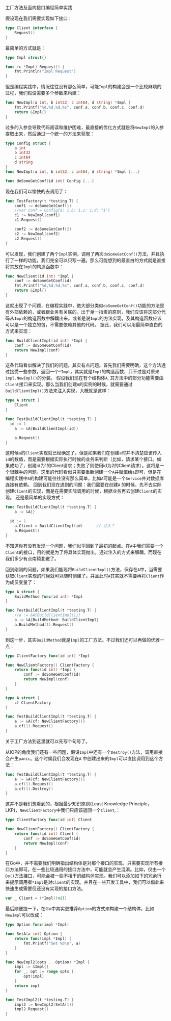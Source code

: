 工厂方法及面向接口编程简单实践

假设现在我们需要实现如下接口：

```go
type Client interface {
	Request()
}
```

最简单的方式就是：

```go
type Impl struct{}

func (c *Impl) Request() {
	fmt.Println("Impl Request")
}
```

但是编程实践中，情况往往没有那么简单，可能`Impl`的构建会是一个比较麻烦的过程，我们假设需要多个参数来构建：

```go
func NewImpl(a int, b int32, c int64, d string) *Impl {
	fmt.Printf("%d,%d,%d,%s", conf.a, conf.b, conf.c, conf.d)
	return &Impl{}
}
```

过多的入参会导致代码阅读和维护困难，最直接的优化方式就是将`NewImpl`的入参提取出来，然后通过一个统一的方法来获取：

```go
type Config struct {
	a int
	b int32
	c int64
	d string
}
func NewImpl(a int, b int32, c int64, d string) *Impl {...}

func doSomeGetConf(id int) Config {...}
```

现在我们可以愉快的去调用了：

```go
func TestFactory(t *testing.T) {
	conf1 := doSomeGetConf(1)
	//var conf = Config{a: 1,b: 1,c: 1,d: "1"}
	c1 := NewImpl(conf1)
	c1.Request()

	conf2 := doSomeGetConf(2)
	c2 := NewImpl(conf2)
	c2.Request()
}
```

可以发现，我们创建了两个`Impl`实例，调用了两次`doSomeGetConf()`方法，并且执行了一样的功能，我们完全可以只写一遍。那么可能想到的最直白的方式就是直接将其放在`Impl`的构造函数中：

```go
func NewClient(id int) *Impl {
	conf := doSomeGetConf(id)
	fmt.Printf("%d,%d,%d,%s", conf.a, conf.b, conf.c, conf.d)
	return &Impl{}
}
```

这就出现了个问题，在编程实践中，绝大部分类似`doSomeGetConf()`功能的方法是有外部依赖的，或者跟业务有关联的。出于单一指责的原则，我们应该将这部分代码从`Impl`的构造函数中解耦出来。或者是说`Impl`的方法实现，及其构造函数应该可以是一个独立的包，不需要依赖其他的代码。
据此，我们可以用最简单直白的方式来实现：

```go
func BuildClientImpl(id int) *Impl {
	conf := doSomeGetConf(id)
	return NewImpl(conf)
}
```

这条代码看似解决了我们的问题，其实有点问题。首先我们需要明确，这个方法通过接受一些参数，返回一个`*Impl`，其实就是`Impl`的构造函数，只不过是对原来`impl.NewImpl()`的分装。
假设我们现在有个结构体`A`, 其方法中的部分功能需要由`Client`接口来实现。那么当我们创建`A`的实例的时候，就需要通过`BuildClientImpl()`方法来注入实现，大概就是这样：

```go
type A struct {
	Client
}

func TestBuildClientImpl(t *testing.T) {
  id := 1
	a := &A{BuildClientImpl(id)}

	a.Request()
}
```

这时候`a`的`Client`实现就已经确定了。但是如果我们在创建`a`时并不清楚应该传入`id`的数值，而是需要根据实际执行时候的业务来判断（比如，请求某个接口。如果成功了，创建id为1的Client请求；失败了则使用id为2的Client请求）。这将是一个很棘手的问题。这里的代码看似只需要重新创建一个`A`并赋值给`a`即可，但是在编程实践中`A`的构建可能往往没有那么简单，比如`A`可能是一个`Service`并对数据库连接有依赖。
回到我们现在遇到的问题：我们需要在创建`A` 的时候，先不去实际创建`Client`的实现，而是在需要实际调用的时候，根据业务再去创建`Client`的实现。
还是最简单的实现方式：

```go
func TestBuildClientImpl(t *testing.T) {
	a := &A{}

  id := 1
	a.Client = BuildClientImpl(id)		// 注入？
	a.Request()
}
```

不知道你有没有发现一个问题，我们似乎回到了最初的起点。在`A`中我们需要一个`Client`的接口，目的就是为了将具体实现抛出，通过注入的方式来解耦，而现在我们多少有点南辕北辙了。

回到刚刚的问题，如果我们能现将`BuildClientImpl()`方法，保存在`A`中，当需要获取`Client`实现的时候就可以随时创建了。并且此时`A`其实就不需要再将`Client`作为成员变量了：

```go
type A struct {
	BuildMethod func(id int) *Impl
}

func TestBuildClientImpl(t *testing.T) {
	//a := &A{BuildClientImpl(1)}
	a := &A{BuildMethod: BuildClientImpl}
	a.BuildMethod(1).Request()
}
```

到这一步，其实`BuildMethod`就是`Impl`的工厂方法。不过我们还可以再做的优雅一点：

```go
type ClientFactory func(id int) *Impl

func NewClientFactory() ClientFactory {
	return func(id int) *Impl {
		conf := doSomeGetConf(id)
		return NewImpl(conf)
	}
}

type A struct {
	cf ClientFactory
}

func TestBuildClientImpl(t *testing.T) {
	a := &A{cf: NewClientFactory()}
	a.cf(1).Request()
}
```

关于工厂方法到这里就可以先写个句号了。

从IOP的角度我们还有一些问题，假设`Impl`中还有一个`Destroy()`方法，调用直接会产生`panic`。这个时候我们会发现在`A` 中创建出来的`Impl`可以直接调用到这个方法：

```go
func TestBuildClientImpl(t *testing.T) {
	a := &A{cf: NewClientFactory()}
	a.cf(1).Request()
	a.cf(1).Destroy()
}
```

这并不是我们想看到的，根据最少知识原则(Least Knowledge Principle，LKP)，`NewClientFactory`中我们只应该返回一个`Client`,：

```go
type ClientFactory func(id int) Client

func NewClientFactory() ClientFactory {
	return func(id int) Client {
		conf := doSomeGetConf(id)
		return NewImpl(conf)
	}
}
```

在Go中，并不需要我们明确指出结构体是对那个接口的实现，只需要实现所有接口方法即可。在一些比较通用的接口方法中，可能就会产生混淆。比如，仅由一个`Do()`方法接口，可能会被一些不相干的结构体实现。我们可以添加如下的冗余行来提示调用者`*Impl`是对`Client`的实现。并且在一些开发工具中，我们可以借此来快速生成需要但还没有实现的接口方法。

```go
var _ Client = (*Impl)(nil)
```



最后顺便提一下，在Go中其实更推荐`Option`的方式来构建一个结构体，比如`NewImpl`可以改成：

```go
type Option func(impl *Impl)

func SetA(a int) Option {
	return func(impl *Impl) {
		fmt.Printf("Set %d\n", a)
	}
}

func NewImpl2(opts ...Option) *Impl {
	impl := &Impl{}
	for _, opt := range opts {
		opt(impl)
	}
	return impl
}

func TestImpl2(t *testing.T) {
	impl2 := NewImpl2(SetA(1))
	impl2.Request()
}
```




